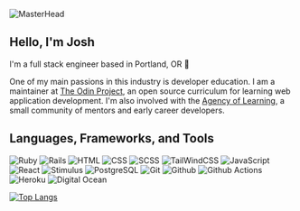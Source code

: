 ![MasterHead](https://live.staticflickr.com/65535/52185224349_74301fa3f5_k.jpg)

## Hello, I'm Josh

I'm a full stack engineer based in Portland, OR :evergreen_tree:

One of my main passions in this industry is developer education. I am a maintainer at [The Odin Project](https://theodinproject.com), an open source curriculum for learning web application development. I'm also involved with the [Agency of Learning](https://agencyoflearning.com/), a small community of mentors and early career developers.

## Languages, Frameworks, and Tools
![Ruby](https://img.shields.io/badge/-Ruby-282A36?logo=ruby&logoColor=CC342D&style=for-the-badge) ![Rails](https://img.shields.io/badge/-rails-282A36?logo=ruby-on-rails&logoColor=CC0000&style=for-the-badge) ![HTML](https://img.shields.io/badge/-html5-282A36?logo=html5&logoColor=E34F26&style=for-the-badge) ![CSS](https://img.shields.io/badge/-css3-282A36?logo=css3&logoColor=1572B6&style=for-the-badge) ![SCSS](https://img.shields.io/badge/-sass-282A36?logo=sass&logoColor=CC6699&style=for-the-badge) ![TailWindCSS](https://img.shields.io/badge/-tailwind-282A36?logo=tailwind-css&logoColor=06B6D4&style=for-the-badge) ![JavaScript](https://img.shields.io/badge/-javascript-282A36?logo=javascript&logoColor=F7DF1E&style=for-the-badge) ![React](https://img.shields.io/badge/-react-282A36?logo=react&logoColor=61DAFB&style=for-the-badge) ![Stimulus](https://img.shields.io/badge/-stimulus-282A36?logo=stimulus&logoColor=77E8B9&style=for-the-badge) ![PostgreSQL](https://img.shields.io/badge/-PostgreSQL-282A36?logo=postgresql&logoColor=4169E1&style=for-the-badge) ![Git](https://img.shields.io/badge/-git-282A36?logo=git&logoColor=F05032&style=for-the-badge) ![Github](https://img.shields.io/badge/-github-282A36?logo=github&logoColor=white&style=for-the-badge) ![Github Actions](https://img.shields.io/badge/-githubactions-282A36?logo=githubactions&logoColor=2088FF&style=for-the-badge) ![Heroku](https://img.shields.io/badge/-heroku-282A36?logo=heroku&logoColor=430098&style=for-the-badge) ![Digital Ocean](https://img.shields.io/badge/-digitalocean-282A36?logo=digitalocean&logoColor=0080FF&style=for-the-badge)

[![Top Langs](https://github-readme-stats.vercel.app/api/top-langs/?username=JoshDevHub&layout=compact&theme=dracula&langs_count=6)](https://github.com/anuraghazra/github-readme-stats)
